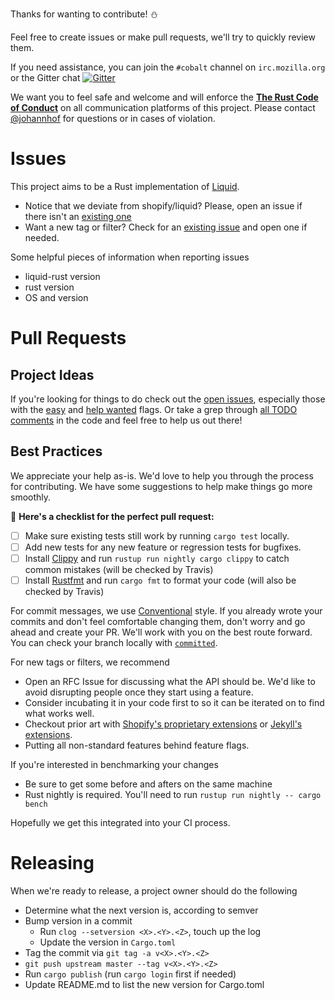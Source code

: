 Thanks for wanting to contribute! :snowman:

Feel free to create issues or make pull requests, we'll try to quickly review them.

If you need assistance, you can join the `#cobalt` channel on `irc.mozilla.org` or the Gitter chat [![Gitter](https://badges.gitter.im/Join%20Chat.svg)](https://gitter.im/cobalt-org/cobalt.rs)

We want you to feel safe and welcome and will enforce the **[The Rust Code of Conduct](https://www.rust-lang.org/conduct.html)** on all communication platforms of this project.
Please contact [@johannhof](https://github.com/johannhof) for questions or in cases of violation.

# Issues

This project aims to be a Rust implementation of [Liquid](https://shopify.github.io/liquid/).
- Notice that we deviate from shopify/liquid? Please, open an issue if there isn't an [existing one](https://github.com/cobalt-org/liquid-rust/labels/shopify-compatibility)
- Want a new tag or filter? Check for an [existing issue](https://github.com/cobalt-org/liquid-rust/labels/enhancement) and open one if needed.

Some helpful pieces of information when reporting issues
* liquid-rust version
* rust version
* OS and version

# Pull Requests

## Project Ideas

If you're looking for things to do check out the [open issues](https://github.com/cobalt-org/cobalt.rs/issues), especially those with the
[easy](https://github.com/cobalt-org/liquid-rust/issues?q=is%3Aissue+is%3Aopen+label%3Aeasy) and [help wanted](https://github.com/cobalt-org/liquid-rust/issues?q=is%3Aissue+is%3Aopen+label%3A%22help+wanted%22) flags.
Or take a grep through [all TODO comments](https://github.com/cobalt-org/liquid-rust/search?q=TODO) in the code and feel free to help us out there!

## Best Practices

We appreciate your help as-is.  We'd love to help you through the process for contributing.  We have some suggestions to help make things go more smoothly.

🌈 **Here's a checklist for the perfect pull request:**
- [ ] Make sure existing tests still work by running `cargo test` locally.
- [ ] Add new tests for any new feature or regression tests for bugfixes.
- [ ] Install [Clippy](https://github.com/Manishearth/rust-clippy) and run `rustup run nightly cargo clippy` to catch common mistakes (will be checked by Travis)
- [ ] Install [Rustfmt](https://github.com/rust-lang-nursery/rustfmt) and run `cargo fmt` to format your code (will also be checked by Travis)

For commit messages, we use [Conventional](https://www.conventionalcommits.org)
style.  If you already wrote your commits and don't feel comfortable changing
them, don't worry and go ahead and create your PR.  We'll work with you on the
best route forward. You can check your branch locally with
[`committed`](https://github.com/crate-ci/committed).

For new tags or filters, we recommend
- Open an RFC Issue for discussing what the API should be.  We'd like to avoid disrupting people once they start using a feature.
- Consider incubating it in your code first to so it can be iterated on to find what works well.
- Checkout prior art with [Shopify's proprietary extensions](https://help.shopify.com/themes/liquid) or [Jekyll's extensions](https://jekyllrb.com/docs/templates/).
- Putting all non-standard features behind feature flags.

If you're interested in benchmarking your changes
- Be sure to get some before and afters on the same machine
- Rust nightly is required.  You'll need to run `rustup run nightly -- cargo bench`

Hopefully we get this integrated into your CI process.

# Releasing

When we're ready to release, a project owner should do the following
- Determine what the next version is, according to semver
- Bump version in a commit
  - Run `clog --setversion <X>.<Y>.<Z>`, touch up the log
  - Update the version in `Cargo.toml`
- Tag the commit via `git tag -a v<X>.<Y>.<Z>`
- `git push upstream master --tag v<X>.<Y>.<Z>`
- Run `cargo publish` (run `cargo login` first if needed)
- Update README.md to list the new version for Cargo.toml
